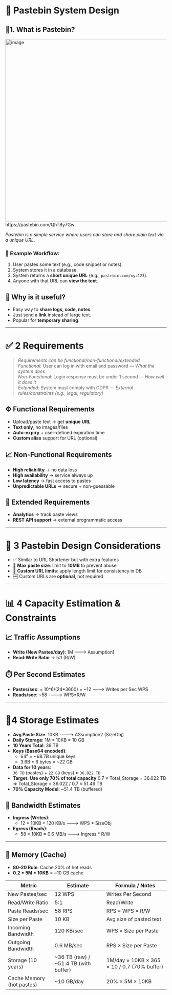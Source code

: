 # 📝 Pastebin System Design

## 📌1.  What is Pastebin?
<img width="955" height="570" alt="image" src="https://github.com/user-attachments/assets/daf2a14a-536f-4804-b035-6f1d62d38df3" />
https://pastebin.com/QhTBy7Gw

*Pastebin is a simple service where users can store and share plain text via a unique URL.*

### 🔗 Example Workflow:
1. User pastes some text (e.g., code snippet or notes).
2. System stores it in a database.
3. System returns a **short unique URL** (e.g., `pastebin.com/xyz123`).
4. Anyone with that URL can **view the text**.

## 🧠 Why is it useful?
- Easy way to **share logs, code, notes**.
- Just send a **link** instead of large text.
- Popular for **temporary sharing**.
---
# ✅ 2 Requirements
> *Requirements can be functional/non-functional/extended*  
> *Functional:* User can log in with email and password — *What the system does*  
> *Non-Functional:* Login response must be under 1 second — *How well it does it*  
> *Extended:* System must comply with GDPR — *External rules/constraints (e.g., legal, regulatory)*
## ⚙️ Functional Requirements
- Upload/paste text → get **unique URL**
- **Text only**, no images/files
- **Auto-expiry** + user-defined expiration time
- **Custom alias** support for URL (optional)
## 📈 Non-Functional Requirements
- **High reliability** → no data loss
- **High availability** → service always up
- **Low latency** → fast access to pastes
- **Unpredictable URLs** → secure + non-guessable
## 🧩 Extended Requirements
- **Analytics** → track paste views
- **REST API support** → external programmatic access
---
# 📌 3 Pastebin Design Considerations
- ✅ Similar to URL Shortener but with extra features
- 📏 **Max paste size**: limit to **10MB** to prevent abuse
- 🔗 **Custom URL limits**: apply length limit for consistency in DB
- 🆓 Custom URLs are **optional**, not required
---
# 📊 4 Capacity Estimation & Constraints
## 📈 Traffic Assumptions
- **Write (New Pastes/day)**: 1M ---> Assumption1
- **Read:Write Ratio** → 5:1 (R/W)
## ⏱️ Per Second Estimates
- **Pastes/sec**:  = 10^6/(24*3600) = ~12 ---> Writes per Sec WPS
- **Reads/sec**: ~58  ----> WPS*R/W

---
# 💾4  Storage Estimates

- **Avg Paste Size**: 10KB  ----> ASsumption2 (SizeObj)
- **Daily Storage**: 1M * 10KB = 10 GB  
- **10 Years Total**: 36 TB  
- **Keys (Base64 encoded)**:  
  - 64⁶ = ~68.7B unique keys  
  - 3.6B * 6 bytes = ~22 GB  
- **Data for 10 years**:  
  `36 TB` (pastes) + `22 GB` (keys) ≈ `36.022 TB`
- **Target: Use only 70% of total capacity**
0.7 × Total_Storage = 36.022 TB
=> Total_Storage = 36.022 / 0.7 ≈ 51.46 TB
- **70% Capacity Model**: ~51.4 TB (buffered) 
## 📡 Bandwidth Estimates
- **Ingress (Writes)**:  
  - 12 * 10KB = 120 KB/s  ---> WPS * SizeObj
- **Egress (Reads)**:  
  - 58 * 10KB = 0.6 MB/s  ---> Ingress * R/W

---

## 🧠 Memory (Cache)
- **80-20 Rule**: Cache 20% of hot reads  
- **0.2 * 5M * 10KB** = ~10 GB cache

| **Metric**               | **Estimate**                                    | **Formula / Notes**                          |
|--------------------------|------------------------------------------------|----------------------------------------------|
| New Pastes/sec           | 12 WPS                                         | Writes Per Second                            |
| Read/Write Ratio         | 5:1                                            | Read/Write                                    |
| Paste Reads/sec          | 58 RPS                                         | RPS = WPS × R/W                              |
| Size per Paste           | 10 KB                                          | Avg size of pasted text                      |
| Incoming Bandwidth       | 120 KB/sec                                     | WPS × Size per Paste                         |
| Outgoing Bandwidth       | 0.6 MB/sec                                     | RPS × Size per Paste                         |
| Storage (10 years)       | ~36 TB (raw) / ~51.4 TB (with buffer)          | 1M/day × 10KB × 365 × 10 / 0.7 (70% buffer)  |
| Cache Memory (hot pastes)| ~10 GB/day                                     | 20% × 5M × 10KB                               |

